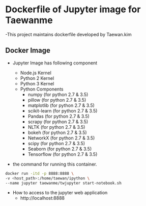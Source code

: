 # Dockerfile of Jupyter image for Taewanme
-This project maintains dockerfile developed by Taewan.kim

## Docker Image
- Jupyter Image has following component
  - Node.js Kernel
  - Python 2 Kernel
  - Python 3 Kernel
  - Python Components
    - numpy (for python 2.7 & 3.5)
    - pillow (for python 2.7 & 3.5)
    - matplotlib (for python 2.7 & 3.5)
    - scikit-learn (for python 2.7 & 3.5)
    - Pandas (for python 2.7 & 3.5)
    - scrapy (for python 2.7 & 3.5)
    - NLTK (for python 2.7 & 3.5)
    - bokeh (for python 2.7 & 3.5)
    - NetworkX (for python 2.7 & 3.5)
    - scipy (for python 2.7 & 3.5)
    - Seaborn (for python 2.7 & 3.5)
    - Tensorflow (for python 2.7 & 3.5)

- the command for running this container.

```bash
docker run -itd -p 8888:8888 \
-v <host_path>:/home/taewan/ipython \
--name jupyter taewanme/twjupyter start-notebook.sh
```

- How to access to the jupyter web application
  - http://localhost:8888
